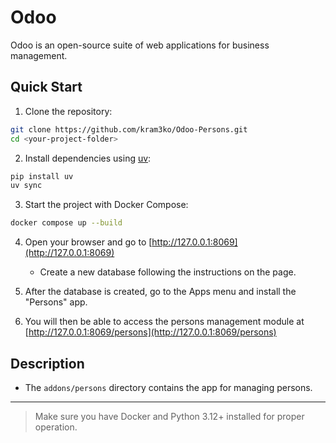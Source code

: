 # Odoo

Odoo is an open-source suite of web applications for business management.

## Quick Start

1. Clone the repository:

```bash
git clone https://github.com/kram3ko/Odoo-Persons.git
cd <your-project-folder>
```

2. Install dependencies using [uv](https://github.com/astral-sh/uv):

```bash
pip install uv
uv sync
```

3. Start the project with Docker Compose:

```bash
docker compose up --build
```

4. Open your browser and go to [http://127.0.0.1:8069](http://127.0.0.1:8069)
   - Create a new database following the instructions on the page.

5. After the database is created, go to the Apps menu and install the "Persons" app.

6. You will then be able to access the persons management module at [http://127.0.0.1:8069/persons](http://127.0.0.1:8069/persons)

## Description

- The `addons/persons` directory contains the app for managing persons.

---

> Make sure you have Docker and Python 3.12+ installed for proper operation.
